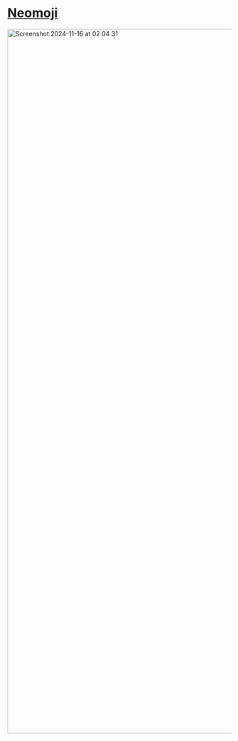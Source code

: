# <a href="https://neomoji.vercel.app">Neomoji</a>
<img width="1585" alt="Screenshot 2024-11-16 at 02 04 31" src="https://github.com/user-attachments/assets/c9217309-4206-4a40-a6d9-fc61ee9e35b5">
